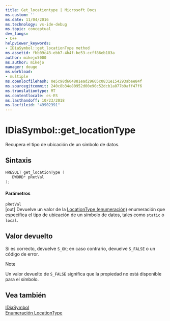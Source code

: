 ```yaml
---
title: Get_locationtype | Microsoft Docs
ms.custom: ''
ms.date: 11/04/2016
ms.technology: vs-ide-debug
ms.topic: conceptual
dev_langs:
- C++
helpviewer_keywords:
- IDiaSymbol::get_locationType method
ms.assetid: fbb09c43-ebb7-4b4f-be53-ccff86eb183a
author: mikejo5000
ms.author: mikejo
manager: douge
ms.workload:
- multiple
ms.openlocfilehash: 0e5c98d604881ead29605c0831e154293abee84f
ms.sourcegitcommit: 240c8b34e80952d00e90c52dcb1a077b9aff47f6
ms.translationtype: MT
ms.contentlocale: es-ES
ms.lasthandoff: 10/23/2018
ms.locfileid: "49902391"
---
```

# <a name="idiasymbolgetlocationtype"></a>IDiaSymbol::get_locationType
Recupera el tipo de ubicación de un símbolo de datos.  
  
## <a name="syntax"></a>Sintaxis  
  
```C++  
HRESULT get_locationType (   
   DWORD* pRetVal  
);  
```  
  
#### <a name="parameters"></a>Parámetros  
 `pRetVal`  
 [out] Devuelve un valor de la [LocationType (enumeración)](../../debugger/debug-interface-access/locationtype.md) enumeración que especifica el tipo de ubicación de un símbolo de datos, tales como `static` o `local`.  
  
## <a name="return-value"></a>Valor devuelto  
 Si es correcto, devuelve `S_OK`; en caso contrario, devuelve `S_FALSE` o un código de error.  
  
> [!NOTE]
>  Un valor devuelto de `S_FALSE` significa que la propiedad no está disponible para el símbolo.  
  
## <a name="see-also"></a>Vea también  
 [IDiaSymbol](../../debugger/debug-interface-access/idiasymbol.md)   
 [Enumeración LocationType](../../debugger/debug-interface-access/locationtype.md)